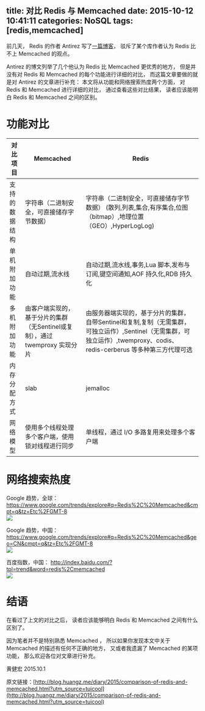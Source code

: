 title: 对比 Redis 与 Memcached
date: 2015-10-12 10:41:11
categories: NoSQL
tags: [redis,memcached]
---

前几天， Redis 的作者 Antirez 写了[一篇博客](http://antirez.com/news/94)， 驳斥了某个库作者认为 Redis 比不上 Memcached 的观点。

Antirez 的博文列举了几个他认为 Redis 比 Memcached 更优秀的地方， 但是并没有对 Redis 和 Memcached 的每个功能进行详细的对比， 而这篇文章要做的就是对 Antirez 的文章进行补充： 本文将从功能和网络搜索热度两个方面， 对 Redis 和 Memcached 进行详细的对比， 通过查看这些对比结果， 读者应该能明白 Redis 和 Memcached 之间的区别。

# 功能对比

|对比项目|Memcached|Redis|
|-------|---------|-----|
|支持的数据结构|字符串（二进制安全，可直接储存字节数据）|字符串（二进制安全，可直接储存字节数据）    (散列,列表,集合,有序集合,位图（bitmap）,地理位置（GEO）,HyperLogLog)|
|单机附加功能|自动过期,流水线|自动过期,流水线,事务,Lua 脚本,发布与订阅,键空间通知,AOF 持久化,RDB 持久化|
|多机附加功能|由客户端实现的，基于分片的集群（无Sentinel或复制），通过 twemproxy 实现分片|由服务器端实现的，基于分片的集群，自带Sentinel和复制,复制（无需集群，可独立运作）,Sentinel（无需集群，可独立运作）,twemproxy、codis、redis-cerberus 等多种第三方代理可选|
|内存分配方式|slab|jemalloc|
|网络模型|使用多个线程处理多个客户端，使用锁对线程进行同步|单线程，通过 I/O 多路复用来处理多个客户端|


# 网络搜索热度

Google 趋势，全球： https://www.google.com/trends/explore#q=Redis%2C%20Memcached&cmpt=q&tz=Etc%2FGMT-8  
![](/img/google-trend-global.png)

Google 趋势，中国： https://www.google.com/trends/explore#q=Redis%2C%20Memcached&geo=CN&cmpt=q&tz=Etc%2FGMT-8  
![](/img/google-trend-china.png)

百度指数，中国： http://index.baidu.com/?tpl=trend&word=redis%2Cmemcached  
![](/img/baidu-zhishu.png)

# 结语

在看过了上文的对比之后， 读者应该能够明白 Redis 和 Memcached 之间有什么区别了。

因为笔者并不是特别熟悉 Memcached ， 所以如果你发现本文中关于 Memcached 的描述有任何不正确的地方， 又或者我遗漏了 Memcached 的某项功能， 那么欢迎各位对文章进行补充。

黄健宏
2015.10.1

原文链接：[http://blog.huangz.me/diary/2015/comparison-of-redis-and-memcached.html?utm_source=tuicool](http://blog.huangz.me/diary/2015/comparison-of-redis-and-memcached.html?utm_source=tuicool)